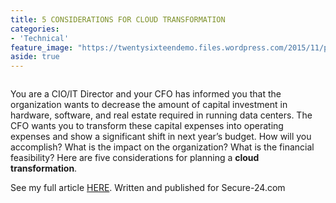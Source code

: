 ```yaml
---
title: 5 CONSIDERATIONS FOR CLOUD TRANSFORMATION
categories:
- 'Technical'
feature_image: "https://twentysixteendemo.files.wordpress.com/2015/11/post.png"
aside: true
---
```


<div class="wp-block-image"><figure class="aligncenter size-large"><img src="https://captainhyperscaler.files.wordpress.com/2020/02/image-1.png?w=300" alt="" class="wp-image-398"/></figure></div>


You are a CIO/IT Director and your CFO has informed you that the organization wants to decrease the amount of capital investment in hardware, software, and real estate required in running data centers. The CFO wants you to transform these capital expenses into operating expenses and show a significant shift in next year’s budget. How will you accomplish? What is the impact on the organization? What is the financial feasibility? Here are five considerations for planning a <strong>cloud transformation</strong>.


See my full article <a rel="noreferrer noopener" aria-label="HERE (opens in a new tab)" href="https://www.secure-24.com/multi-cloud-transformation/" target="_blank">HERE</a>. Written and published for Secure-24.com